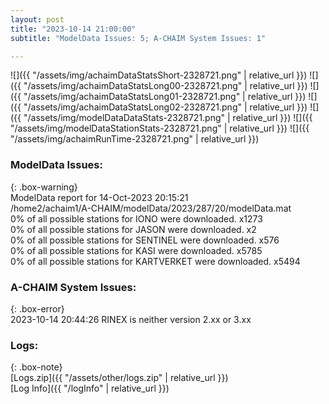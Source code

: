```yaml
---
layout: post
title: "2023-10-14 21:00:00"
subtitle: "ModelData Issues: 5; A-CHAIM System Issues: 1"

---
```


![]({{ "/assets/img/achaimDataStatsShort-2328721.png" | relative_url }})
![]({{ "/assets/img/achaimDataStatsLong00-2328721.png" | relative_url }})
![]({{ "/assets/img/achaimDataStatsLong01-2328721.png" | relative_url }})
![]({{ "/assets/img/achaimDataStatsLong02-2328721.png" | relative_url }})
![]({{ "/assets/img/modelDataDataStats-2328721.png" | relative_url }})
![]({{ "/assets/img/modelDataStationStats-2328721.png" | relative_url }})
![]({{ "/assets/img/achaimRunTime-2328721.png" | relative_url }})


### ModelData Issues:  
  
{: .box-warning}  
 ModelData report for 14-Oct-2023 20:15:21   
 /home2/achaim1/A-CHAIM/modelData/2023/287/20/modelData.mat   
 0% of all possible stations for IONO were downloaded. x1273   
 0% of all possible stations for JASON were downloaded. x2   
 0% of all possible stations for SENTINEL were downloaded. x576   
 0% of all possible stations for KASI were downloaded. x5785   
 0% of all possible stations for KARTVERKET were downloaded. x5494   
  
### A-CHAIM System Issues:  
  
{: .box-error}  
2023-10-14 20:44:26 RINEX is neither version 2.xx or 3.xx  

### Logs:  
  
{: .box-note}  
[Logs.zip]({{ "/assets/other/logs.zip" | relative_url }})  
[Log Info]({{ "/logInfo" | relative_url }})  
